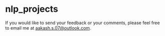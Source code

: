 # nlp_projects

If you would like to send your feedback or your comments, please feel free to email me at aakash.s.07@outlook.com.

